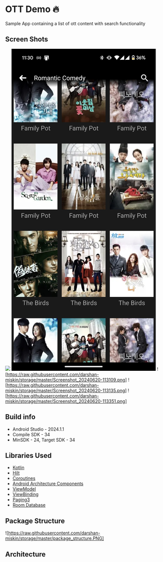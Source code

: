 # OTT Demo 🔥
Sample App containing a list of ott content with search functionality

## Screen Shots ##
![](https://raw.githubusercontent.com/darshan-miskin/storage/master/Screenshot_20240620-113041.png&v=500&s=250)
![](https://raw.githubusercontent.com/darshan-miskin/storage/master/Screenshot_20240620-113049.png)
![https://raw.githubusercontent.com/darshan-miskin/storage/master/Screenshot_20240620-113109.png]
![https://raw.githubusercontent.com/darshan-miskin/storage/master/Screenshot_20240620-113135.png]
![https://raw.githubusercontent.com/darshan-miskin/storage/master/Screenshot_20240620-113351.png]

## Build info ##
* Android Studio - 2024.1.1
* Compile SDK - 34
* MinSDK - 24, Target SDK - 34

## Libraries Used ##

* <a href="https://kotlinlang.org/">Kotlin</a>
* <a href="https://developer.android.com/training/dependency-injection/hilt-android">Hilt</a>
* <a href="https://kotlinlang.org/docs/reference/coroutines-overview.html">Coroutines</a>
* <a href="https://developer.android.com/topic/libraries/architecture">Android Architecture Components</a>
* <a href="https://developer.android.com/topic/libraries/architecture/viewmodel">ViewModel</a>
* <a href="https://developer.android.com/topic/libraries/view-binding">ViewBinding</a>
* <a href="https://developer.android.com/topic/libraries/architecture/paging/v3-overview">Paging3</a>
* <a href="https://developer.android.com/training/data-storage/room">Room Database</a>

## Package Structure ##
![https://raw.githubusercontent.com/darshan-miskin/storage/master/package_structure.PNG]

## Architecture ##
